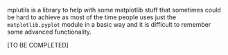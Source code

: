 mplutils is a library to help with some matplotlib stuff that sometimes could be hard to achieve as 
most of the time people uses just the `matplotlib.pyplot` module in a basic way and it is difficult to 
remember some advanced functionality.

[TO BE COMPLETED]
